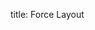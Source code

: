 title: Force Layout

<div class='row'>
    <div class='col-sm-12'>
        <h5></h5>
        <div data-options="examples.force1" data-giotto-force></div>
    </div>
</div>